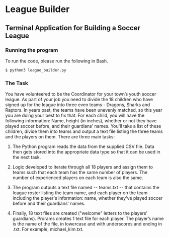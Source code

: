 # League Builder
## Terminal Application for Building a Soccer League

### Running the program

To run the code, please run the following in Bash.

```bash
$ python3 league_builder.py
```

### The Task

You have volunteered to be the Coordinator for your town’s youth soccer league. As part of your job you need to divide the 18 children who have signed up for the league into three even teams - Dragons, Sharks and Raptors. In years past, the teams have been unevenly matched, so this year you are doing your best to fix that. For each child, you will have the following information: Name, height (in inches), whether or not they have played soccer before, and their guardians’ names. You'll take a list of these children, divide them into teams and output a text file listing the three teams and the players on them. There are three main tasks:

1) The Python program reads the data from the supplied CSV file. Data then gets stored into the appropriate data type so that it can be used in the next task.

2) Logic developed to iterate through all 18 players and assign them to teams such that each team has the same number of players. The number of experienced players on each team is also the same.

3) The program outputs a text file named -- teams.txt -- that contains the league roster listing the team name, and each player on the team including the player's information: name, whether they've played soccer before and their guardians' names.

4) Finally, 18 text files are created ("welcome" letters to the players' guardians). Prorams creates 1 text file for each player. The player’s name is the name of the file, in lowercase and with underscores and ending in .txt. For example, michael_kim.txt.